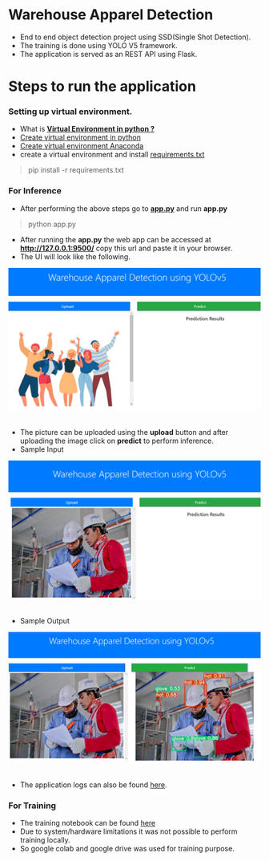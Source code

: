 # Warehouse Apparel Detection

- End to end object detection project using SSD(Single Shot Detection).
- The training is done using YOLO V5 framework.
- The application is served as an REST API using Flask.


# Steps to run the application 

### Setting up  virtual environment.

- What is [**Virtual Environment in python ?**](https://www.geeksforgeeks.org/python-virtual-environment/)
- [Create virtual environment in python](https://www.geeksforgeeks.org/creating-python-virtual-environment-windows-linux/)
- [Create virtual environment Anaconda](https://www.geeksforgeeks.org/set-up-virtual-environment-for-python-using-anaconda/)
- create a virtual environment and install [requirements.txt](https://github.com/R-aryan/Chess_Piece_Detection_Using_SSD/blob/main/requirements.txt)

> pip install -r requirements.txt

### For Inference
- After performing the above steps go to [**app.py**](https://github.com/R-aryan/Warehouse_Apparel_Detection/blob/main/app.py) and run **app.py**
> python app.py
- After running the **app.py** the web app can be accessed at **http://127.0.0.1:9500/** copy this url and paste it in your browser.
- The UI will look like the following.

![Sample UI](https://github.com/R-aryan/Warehouse_Apparel_Detection/blob/main/msc/sample_input_1.PNG)
  <br>
  <br>

- The picture can be uploaded using the **upload** button and after uploading the image click on **predict** to perform inference.
- Sample Input

![Sample Input](https://github.com/R-aryan/Warehouse_Apparel_Detection/blob/main/msc/sample_input_2.PNG)
  <br>
  <br>

- Sample Output

![Sample output](https://github.com/R-aryan/Warehouse_Apparel_Detection/blob/main/msc/sample_output.PNG)
  <br>
  <br>

- The application logs can also be found [here](https://github.com/R-aryan/Warehouse_Apparel_Detection/tree/main/logs).

### For Training

- The training notebook can be found [here](https://colab.research.google.com/drive/1i1GmImbOt0zp6MDPHE-cUvYf9tFDOqi6?usp=sharing)
- Due to system/hardware limitations it was not possible to perform training locally.
- So google colab and google drive was used for training purpose.
 


 
